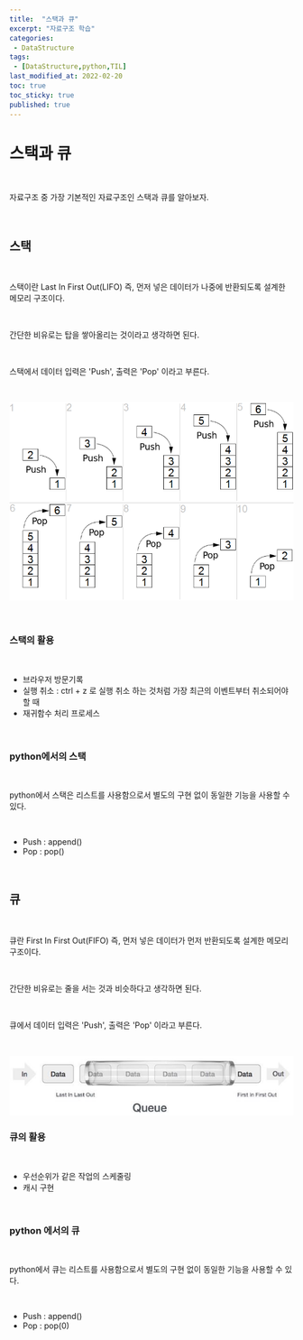 ```yaml
---
title:  "스택과 큐"
excerpt: "자료구조 학습"
categories:
 - DataStructure
tags:
 - [DataStructure,python,TIL]
last_modified_at: 2022-02-20
toc: true
toc_sticky: true
published: true
---
```


# 스택과 큐

<br>

자료구조 중 가장 기본적인 자료구조인 스택과 큐를 알아보자.

<br>

## 스택

<br>

스택이란 Last In First Out(LIFO) 즉, 먼저 넣은 데이터가 나중에 반환되도록 설계한 메모리 구조이다.

<br>

간단한 비유로는 탑을 쌓아올리는 것이라고 생각하면 된다.

<br>

스택에서 데이터 입력은 'Push', 출력은 'Pop' 이라고 부른다.

<br>

![stack](\assets\images\자료구조\stack.png)

<br>

### 스택의 활용


<br>


- 브라우저 방문기록 
- 실행 취소 : ctrl + z 로 실행 취소 하는 것처럼 가장 최근의 이벤트부터 취소되어야 할 때
- 재귀함수 처리 프로세스


<br>


### python에서의 스택


<br>


python에서 스택은 리스트를 사용함으로서 별도의 구현 없이 동일한 기능을 사용할 수 있다.

<br>

- Push : append()
- Pop : pop()

<br>



## 큐

<br>

큐란 First In First Out(FIFO) 즉, 먼저 넣은 데이터가 먼저 반환되도록 설계한 메모리 구조이다.

<br>

간단한 비유로는 줄을 서는 것과 비슷하다고 생각하면 된다.

<br>

큐에서 데이터 입력은 'Push', 출력은 'Pop' 이라고 부른다.

<br>

![queue-data-structure-queue-picture-2-mROyS1mul](\assets\images\자료구조\queue-data-structure-queue-picture-2-mROyS1mul.jpg)

### 큐의 활용

<br>

- 우선순위가 같은 작업의 스케줄링
- 캐시 구현

<br>

### python 에서의 큐


<br>


python에서 큐는 리스트를 사용함으로서 별도의 구현 없이 동일한 기능을 사용할 수 있다.

<br>

- Push : append()
- Pop : pop(0)




